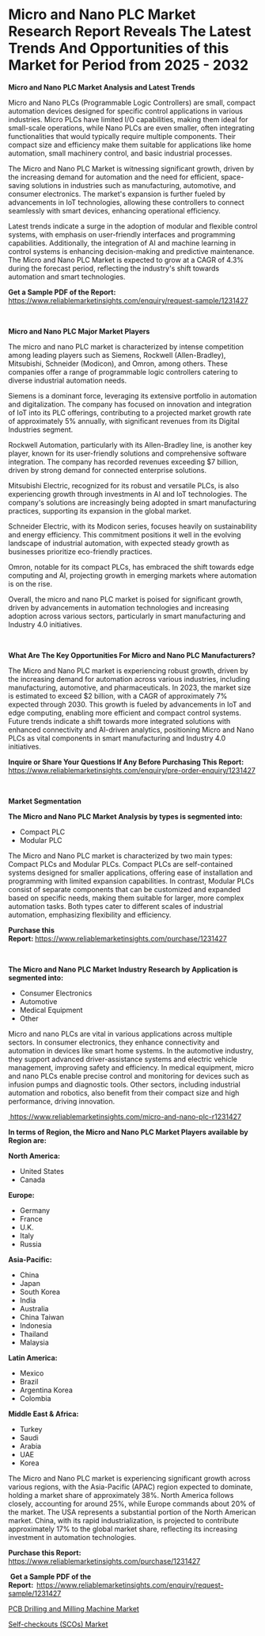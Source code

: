 <p><h1>Micro and Nano PLC Market Research Report Reveals The Latest Trends And Opportunities of this Market for Period from 2025 - 2032</h1></p><p><strong>Micro and Nano PLC Market Analysis and Latest Trends</strong></p>
<p><p>Micro and Nano PLCs (Programmable Logic Controllers) are small, compact automation devices designed for specific control applications in various industries. Micro PLCs have limited I/O capabilities, making them ideal for small-scale operations, while Nano PLCs are even smaller, often integrating functionalities that would typically require multiple components. Their compact size and efficiency make them suitable for applications like home automation, small machinery control, and basic industrial processes.</p><p>The Micro and Nano PLC Market is witnessing significant growth, driven by the increasing demand for automation and the need for efficient, space-saving solutions in industries such as manufacturing, automotive, and consumer electronics. The market's expansion is further fueled by advancements in IoT technologies, allowing these controllers to connect seamlessly with smart devices, enhancing operational efficiency.</p><p>Latest trends indicate a surge in the adoption of modular and flexible control systems, with emphasis on user-friendly interfaces and programming capabilities. Additionally, the integration of AI and machine learning in control systems is enhancing decision-making and predictive maintenance. The Micro and Nano PLC Market is expected to grow at a CAGR of 4.3% during the forecast period, reflecting the industry's shift towards automation and smart technologies.</p></p>
<p><strong>Get a Sample PDF of the Report:&nbsp;</strong> <a href="https://www.reliablemarketinsights.com/enquiry/request-sample/1231427?utm_campaign=2112&utm_medium=2&utm_source=Github&utm_content=ia&utm_term=11042025&utm_id=micro-and-nano-plc">https://www.reliablemarketinsights.com/enquiry/request-sample/1231427</a></p>
<p>&nbsp;</p>
<p><strong>Micro and Nano PLC Major Market Players</strong></p>
<p><p>The micro and nano PLC market is characterized by intense competition among leading players such as Siemens, Rockwell (Allen-Bradley), Mitsubishi, Schneider (Modicon), and Omron, among others. These companies offer a range of programmable logic controllers catering to diverse industrial automation needs.</p><p>Siemens is a dominant force, leveraging its extensive portfolio in automation and digitalization. The company has focused on innovation and integration of IoT into its PLC offerings, contributing to a projected market growth rate of approximately 5% annually, with significant revenues from its Digital Industries segment.</p><p>Rockwell Automation, particularly with its Allen-Bradley line, is another key player, known for its user-friendly solutions and comprehensive software integration. The company has recorded revenues exceeding $7 billion, driven by strong demand for connected enterprise solutions.</p><p>Mitsubishi Electric, recognized for its robust and versatile PLCs, is also experiencing growth through investments in AI and IoT technologies. The company's solutions are increasingly being adopted in smart manufacturing practices, supporting its expansion in the global market.</p><p>Schneider Electric, with its Modicon series, focuses heavily on sustainability and energy efficiency. This commitment positions it well in the evolving landscape of industrial automation, with expected steady growth as businesses prioritize eco-friendly practices.</p><p>Omron, notable for its compact PLCs, has embraced the shift towards edge computing and AI, projecting growth in emerging markets where automation is on the rise. </p><p>Overall, the micro and nano PLC market is poised for significant growth, driven by advancements in automation technologies and increasing adoption across various sectors, particularly in smart manufacturing and Industry 4.0 initiatives.</p></p>
<p>&nbsp;</p>
<p><strong>What Are The Key Opportunities For Micro and Nano PLC Manufacturers?</strong></p>
<p><p>The Micro and Nano PLC market is experiencing robust growth, driven by the increasing demand for automation across various industries, including manufacturing, automotive, and pharmaceuticals. In 2023, the market size is estimated to exceed $2 billion, with a CAGR of approximately 7% expected through 2030. This growth is fueled by advancements in IoT and edge computing, enabling more efficient and compact control systems. Future trends indicate a shift towards more integrated solutions with enhanced connectivity and AI-driven analytics, positioning Micro and Nano PLCs as vital components in smart manufacturing and Industry 4.0 initiatives.</p></p>
<p><strong>Inquire or Share Your Questions If Any Before Purchasing This Report:</strong> <a href="https://www.reliablemarketinsights.com/enquiry/pre-order-enquiry/1231427?utm_campaign=2112&utm_medium=2&utm_source=Github&utm_content=ia&utm_term=11042025&utm_id=micro-and-nano-plc">https://www.reliablemarketinsights.com/enquiry/pre-order-enquiry/1231427</a></p>
<p>&nbsp;</p>
<p><strong>Market Segmentation</strong></p>
<p><strong>The Micro and Nano PLC Market Analysis by types is segmented into:</strong></p>
<p><ul><li>Compact PLC</li><li>Modular PLC</li></ul></p>
<p><p>The Micro and Nano PLC market is characterized by two main types: Compact PLCs and Modular PLCs. Compact PLCs are self-contained systems designed for smaller applications, offering ease of installation and programming with limited expansion capabilities. In contrast, Modular PLCs consist of separate components that can be customized and expanded based on specific needs, making them suitable for larger, more complex automation tasks. Both types cater to different scales of industrial automation, emphasizing flexibility and efficiency.</p></p>
<p><strong>Purchase this Report:&nbsp;</strong><a href="https://www.reliablemarketinsights.com/purchase/1231427?utm_campaign=2112&utm_medium=2&utm_source=Github&utm_content=ia&utm_term=11042025&utm_id=micro-and-nano-plc">https://www.reliablemarketinsights.com/purchase/1231427</a></p>
<p>&nbsp;</p>
<p><strong>The Micro and Nano PLC Market Industry Research by Application is segmented into:</strong></p>
<p><ul><li>Consumer Electronics</li><li>Automotive</li><li>Medical Equipment</li><li>Other</li></ul></p>
<p><p>Micro and nano PLCs are vital in various applications across multiple sectors. In consumer electronics, they enhance connectivity and automation in devices like smart home systems. In the automotive industry, they support advanced driver-assistance systems and electric vehicle management, improving safety and efficiency. In medical equipment, micro and nano PLCs enable precise control and monitoring for devices such as infusion pumps and diagnostic tools. Other sectors, including industrial automation and robotics, also benefit from their compact size and high performance, driving innovation.</p></p>
<p><a href="https://www.reliablemarketinsights.com/micro-and-nano-plc-r1231427?utm_campaign=2112&utm_medium=2&utm_source=Github&utm_content=ia&utm_term=11042025&utm_id=micro-and-nano-plc">&nbsp;https://www.reliablemarketinsights.com/micro-and-nano-plc-r1231427</a></p>
<p><strong>In terms of Region, the Micro and Nano PLC Market Players available by Region are:</strong></p>
<p>
    <p> <strong> North America: </strong>
        <ul>
            <li>United States</li>
            <li>Canada</li>
        </ul>
        </p> 
    <p> <strong> Europe: </strong>
        <ul>
            <li>Germany</li>
            <li>France</li>
            <li>U.K.</li>
            <li>Italy</li>
            <li>Russia</li>
        </ul>
        </p> 
    <p> <strong> Asia-Pacific: </strong>
        <ul>
            <li>China</li>
            <li>Japan</li>
            <li>South Korea</li>
            <li>India</li>
            <li>Australia</li>
            <li>China Taiwan</li>
            <li>Indonesia</li>
            <li>Thailand</li>
            <li>Malaysia</li>
        </ul>
        </p> 
    <p> <strong> Latin America: </strong>
        <ul>
            <li>Mexico</li>
            <li>Brazil</li>
            <li>Argentina Korea</li>
            <li>Colombia</li>
        </ul>
        </p> 
    <p> <strong> Middle East & Africa: </strong>
        <ul>
            <li>Turkey</li>
            <li>Saudi</li>
            <li>Arabia</li>
            <li>UAE</li>
            <li>Korea</li>
        </ul>
    </p>
    </p>
<p><p>The Micro and Nano PLC market is experiencing significant growth across various regions, with the Asia-Pacific (APAC) region expected to dominate, holding a market share of approximately 38%. North America follows closely, accounting for around 25%, while Europe commands about 20% of the market. The USA represents a substantial portion of the North American market. China, with its rapid industrialization, is projected to contribute approximately 17% to the global market share, reflecting its increasing investment in automation technologies.</p></p>
<p><strong>Purchase this Report: </strong><a href="https://www.reliablemarketinsights.com/purchase/1231427?utm_campaign=2112&utm_medium=2&utm_source=Github&utm_content=ia&utm_term=11042025&utm_id=micro-and-nano-plc">https://www.reliablemarketinsights.com/purchase/1231427</a></p>
<p>&nbsp;<strong>Get a Sample PDF of the Report:&nbsp;&nbsp;</strong><a href="https://www.reliablemarketinsights.com/enquiry/request-sample/1231427?utm_campaign=2112&utm_medium=2&utm_source=Github&utm_content=ia&utm_term=11042025&utm_id=micro-and-nano-plc">https://www.reliablemarketinsights.com/enquiry/request-sample/1231427</a></p>
<p><strong></strong></p>
<p><p><a href="https://github.com/denbelnmer50/Market-Research-Report-List-1/blob/main/pcb-drilling-and-milling-machine-market.md?utm_campaign=2112&utm_medium=2&utm_source=Github&utm_content=ia&utm_term=11042025&utm_id=micro-and-nano-plc">PCB Drilling and Milling Machine Market</a></p><p><a href="https://github.com/krulicfidura/Market-Research-Report-List-1/blob/main/self-checkouts-scos-market.md?utm_campaign=2112&utm_medium=2&utm_source=Github&utm_content=ia&utm_term=11042025&utm_id=micro-and-nano-plc">Self-checkouts (SCOs) Market</a></p></p>